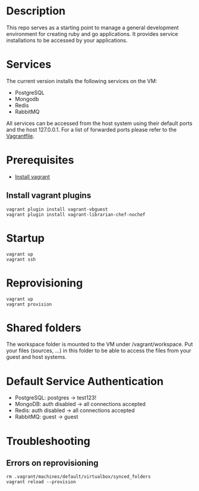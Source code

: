 # Description

This repo serves as a starting point to manage a general development environment for creating ruby and go applications. It provides service installations to be accessed by your applications.

# Services

The current version installs the following services on the VM:
* PostgreSQL
* Mongodb
* Redis
* RabbitMQ

All services can be accessed from the host system using their default ports and the host 127.0.0.1. For a list of forwarded ports please refer to the [Vagrantfile](Vagrantfile).

# Prerequisites

* [Install vagrant](https://www.vagrantup.com/downloads.html)

## Install vagrant plugins
    vagrant plugin install vagrant-vbguest
    vagrant plugin install vagrant-librarian-chef-nochef

# Startup

    vagrant up
    vagrant ssh

# Reprovisioning

    vagrant up
    vagrant provision

# Shared folders

The workspace folder is mounted to the VM under /vagrant/workspace.
Put your files (sources, ...) in this folder to be able to access the files from your guest and host systems.

# Default Service Authentication

* PostgreSQL: postgres -> test123!
* MongoDB: auth disabled -> all connections accepted
* Redis: auth disabled -> all connections accepted
* RabbitMQ: guest -> guest

# Troubleshooting

## Errors on reprovisioning

    rm .vagrant/machines/default/virtualbox/synced_folders
    vagrant reload --provision
